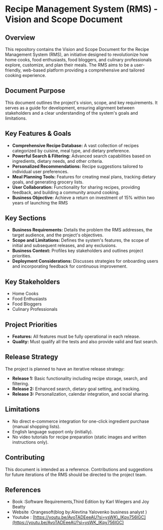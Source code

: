 # Recipe Management System (RMS) - Vision and Scope Document

## Overview

This repository contains the Vision and Scope Document for the Recipe Management System (RMS), an initiative designed to revolutionize how home cooks, food enthusiasts, food bloggers, and culinary professionals explore, customize, and plan their meals.  The RMS aims to be a user-friendly, web-based platform providing a comprehensive and tailored cooking experience.

## Document Purpose

This document outlines the project's vision, scope, and key requirements. It serves as a guide for development, ensuring alignment between stakeholders and a clear understanding of the system's goals and limitations.

## Key Features & Goals

*   **Comprehensive Recipe Database:** A vast collection of recipes categorized by cuisine, meal type, and dietary preference.
*   **Powerful Search & Filtering:** Advanced search capabilities based on ingredients, dietary needs, and other criteria.
*   **Personalized Recommendations:** Recipe suggestions tailored to individual user preferences.
*   **Meal Planning Tools:** Features for creating meal plans, tracking dietary goals, and generating grocery lists.
*   **User Collaboration:** Functionality for sharing recipes, providing feedback, and building a community around cooking.
*   **Business Objective:** Achieve a return on investment of 15% within two years of launching the RMS

## Key Sections

*   **Business Requirements:** Details the problem the RMS addresses, the target audience, and the project's objectives.
*   **Scope and Limitations:** Defines the system's features, the scope of initial and subsequent releases, and any exclusions.
*   **Business Context:** Profiles key stakeholders and outlines project priorities.
*   **Deployment Considerations:** Discusses strategies for onboarding users and incorporating feedback for continuous improvement.

## Key Stakeholders

*   Home Cooks
*   Food Enthusiasts
*   Food Bloggers
*   Culinary Professionals

## Project Priorities

*   **Features:** All features must be fully operational in each release.
*   **Quality:** Must qualify all the tests and also provide valid and fast search.

## Release Strategy

The project is planned to have an iterative release strategy:

*   **Release 1:** Basic functionality including recipe storage, search, and filtering.
*   **Release 2:** Enhanced search, dietary goal setting, and tracking.
*   **Release 3:** Personalization, calendar integration, and social sharing.

## Limitations

*   No direct e-commerce integration for one-click ingredient purchase (manual shopping lists).
*   English language support only (initially).
*   No video tutorials for recipe preparation (static images and written instructions only).

## Contributing

This document is intended as a reference. Contributions and suggestions for future iterations of the RMS should be directed to the project team.

## References

*   Book :Software Requirements,Third Edition by Karl Wiegers and Joy Beatty
*   Website :Orangesoft(blog by:Alevtina Yalovenko business analyst )
*   Youtube : [https://youtu.be/AvoTADEeeAU?si=ysWK\_IKpy756lGC](https://youtu.be/AvoTADEeeAU?si=ysWK_IKpy756lGC)
